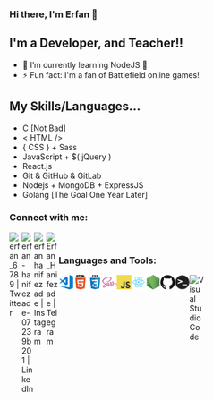 ### Hi there, I'm Erfan 👋
 

## I'm a Developer, and Teacher!!

- 🌱 I’m currently learning NodeJS 🤞
- ⚡ Fun fact: I'm a fan of Battlefield online games!


## My Skills/Languages...

- C [Not Bad]
- < HTML />
- { CSS } + Sass
- JavaScript + $( jQuery )
- React.js
- Git & GitHub & GitLab
- Nodejs + MongoDB + ExpressJS
- Golang [The Goal One Year Later] 


### Connect with me:

<a href="https://twitter.com/erfan_6789">
<img align="left" alt="erfan_6789 | Twitter" width="22px" src="https://cdn.jsdelivr.net/npm/simple-icons@v3/icons/twitter.svg" />
</a>

<a href="https://www.linkedin.com/in/erfan-hanifezade-07239b201/">
<img align="left" alt="erfan-hanifezade-07239b201 | LinkedIn" width="22px" src="https://cdn.jsdelivr.net/npm/simple-icons@v3/icons/linkedin.svg" />
</a>

<a href="https://www.instagram.com/erfan_hanifezadee/">
<img align="left" alt="erfanhanifezade | Instagram" width="22px" src="https://cdn.jsdelivr.net/npm/simple-icons@v3/icons/instagram.svg" />
</a>

<a href="https://t.me/Erfan_Hanifezade">
<img align="left" alt="Erfan_Hanifezade | Telegram" width="22px" src="https://cdn.jsdelivr.net/npm/simple-icons@3.13.0/icons/telegram.svg" />
</a>

<br />


### Languages and Tools:

<img align="left" alt="Visual Studio Code" width="26px" src="https://raw.githubusercontent.com/github/explore/80688e429a7d4ef2fca1e82350fe8e3517d3494d/topics/visual-studio-code/visual-studio-code.png" />
<img align="left" alt="HTML5" width="26px" src="https://raw.githubusercontent.com/github/explore/80688e429a7d4ef2fca1e82350fe8e3517d3494d/topics/html/html.png" />
<img align="left" alt="CSS3" width="26px" src="https://raw.githubusercontent.com/github/explore/80688e429a7d4ef2fca1e82350fe8e3517d3494d/topics/css/css.png" />
<img align="left" alt="Sass" width="26px" src="https://raw.githubusercontent.com/github/explore/80688e429a7d4ef2fca1e82350fe8e3517d3494d/topics/sass/sass.png" />
<img align="left" alt="JavaScript" width="26px" src="https://raw.githubusercontent.com/github/explore/80688e429a7d4ef2fca1e82350fe8e3517d3494d/topics/javascript/javascript.png" />
<img align="left" alt="React" width="26px" src="https://raw.githubusercontent.com/github/explore/80688e429a7d4ef2fca1e82350fe8e3517d3494d/topics/react/react.png" />
<img align="left" alt="Node.js" width="26px" src="https://raw.githubusercontent.com/github/explore/80688e429a7d4ef2fca1e82350fe8e3517d3494d/topics/nodejs/nodejs.png" />
<img align="left" alt="GitHub" width="26px" src="https://raw.githubusercontent.com/github/explore/78df643247d429f6cc873026c0622819ad797942/topics/github/github.png" />
<img align="left" alt="Terminal" width="26px" src="https://raw.githubusercontent.com/github/explore/80688e429a7d4ef2fca1e82350fe8e3517d3494d/topics/terminal/terminal.png" />
<img align="left" alt="Visual Studio Code" width="26px" src="https://cdn.jsdelivr.net/npm/simple-icons@3.13.0/icons/mongodb.svg" />

<br />
